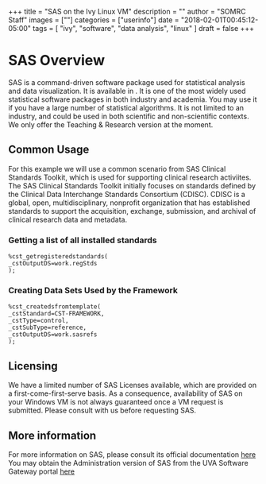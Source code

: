 +++
title = "SAS on the Ivy Linux VM"
description = ""
author = "SOMRC Staff"
images = [""]
categories = ["userinfo"]
date = "2018-02-01T00:45:12-05:00"
tags = [
    "ivy", 
    "software",
    "data analysis",
    "linux"
]
draft = false
+++

# SAS Overview

SAS is a command-driven software package used for statistical analysis
and data visualization. It is available in .
It is one of the most widely used statistical software packages in both industry and academia.
You may use it if you have a large number of statistical algorithms. It is not limited to an industry,
and could be used in both scientific and non-scientific contexts. We only offer the Teaching & Research version
at the moment. 

## Common Usage

For this example we will use a common scenario from SAS Clinical Standards Toolkit, which is used for supporting clinical
research activiites. The SAS Clinical Standards Toolkit initially focuses on standards defined by the Clinical Data 
Interchange Standards Consortium (CDISC). CDISC is a global, open, multidisciplinary, nonprofit organization that 
has established standards to support the acquisition, exchange, submission, and archival of clinical research data and metadata. 

### Getting a list of all installed standards
	
	%cst_getregisteredstandards(
	_cstOutputDS=work.regStds
	);

### Creating Data Sets Used by the Framework

	%cst_createdsfromtemplate(
    _cstStandard=CST-FRAMEWORK,
    _cstType=control,
    _cstSubType=reference,
    _cstOutputDS=work.sasrefs
    );


## Licensing

We have a limited number of SAS Licenses available, which are provided on a first-come-first-serve basis. 
As a consequence, availability of SAS on your Windows VM is not always guaranteed once a VM request is submitted.
Please consult with us before requesting SAS. 

## More information

For more information on SAS, please consult its official documentation [here](http://support.sas.com/documentation/)
You may obtain the Administration version of SAS from the UVA Software Gateway portal [here](http://its.virginia.edu/software/displayPackages.php?tId=12)



